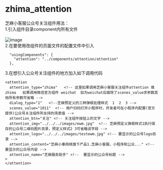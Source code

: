 # zhima_attention
芝麻小客服公众号关注组件用法：
<br />
1.引入组件目录component内所有文件
<br />
<br />
![image](https://github.com/hotapp8/gzh_attention/master/01.PNG)
<br/>
2.在要使用改组件的页面文件的配置文件中引入
```
  "usingComponents": {
    "attention": "../components/attention/attention"
  },
```
3.在想引入公众号关注组件的地方加入如下调用代码
```
<attention 
  attention_type="zhima"   <!-- 这里如果调用芝麻小客服关注组件attention 填 zhima   如果调用微信官方组件 weichat  如为weichat后面除了scenes_value求参数其他所有参数可省略 -->
  dialog_type="1"   <!--芝麻预定义的三种弹框处理样式  1  2  3 -->
  scenes_value="1011"  <!-- 用户扫码打开小程序时，开发者可在小程序内配置(官方提供)公众号关注组件所支持的场景值 -->
  attention_btn="关注" <!-- 关注组件按钮上的文字 -->
  attention_img="../../../images/ewm.jpg"  <!-- 芝麻预定义弹框样式1执行保存的公众号二维码图片目录，预定义样式2 3可省略该字段 -->
  attention_logo="../../../images/testewm.jpg" <!-- 要显示的公众号logo目录 -->
  attention_content="芝麻小事网络旗下产品1.芝麻小客服，小程序和公众..." <!--  要显示的公众号内容 -->
  attention_name="芝麻服务助手" <!--  要显示的公众号标题 -->
>
</attention>
```

